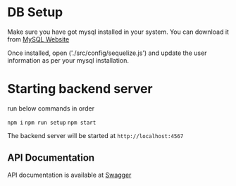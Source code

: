 # DB Setup
Make sure you have got mysql installed in your system. You can download it from [MySQL Website](https://dev.mysql.com/downloads/mysql/)

Once installed, open ('./src/config/sequelize.js') and update the user information as per your mysql installation. 

# Starting backend server

run below commands in order

`npm i`
`npm run setup`
`npm start`

The backend server will be started at `http://localhost:4567`

## API Documentation

API documentation is available at [Swagger](https://app.swaggerhub.com/apis/mark28234/fest-be/0.1)

